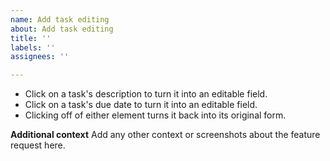 ```yaml
---
name: Add task editing
about: Add task editing
title: ''
labels: ''
assignees: ''

---
```


- Click on a task's description to turn it into an editable field.
- Click on a task's due date to turn it into an editable field.
- Clicking off of either element turns it back into its original form.

**Additional context**
Add any other context or screenshots about the feature request here.
